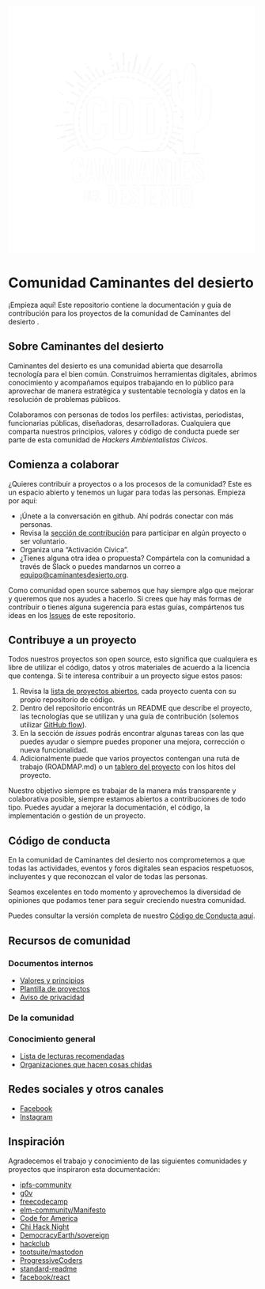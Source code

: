 <p align="center">
 
<img src="https://github.com/Caminantes-del-desierto/Comunidad_cdd/blob/master/CDD%20v4.0%202022_white.png" width="500" alt="Caminantes del desierto"><br>
 
</p>
<!-- __ -->

# Comunidad Caminantes del desierto 

¡Empieza aquí! Este repositorio contiene la documentación y guía de contribución para los proyectos de la comunidad de Caminantes del desierto .

## Sobre Caminantes del desierto 

Caminantes del desierto  es una comunidad abierta que desarrolla tecnología para el bien común. Construimos herramientas digitales, abrimos conocimiento y acompañamos equipos trabajando en lo público para aprovechar de manera estratégica y sustentable tecnología y datos en la resolución de problemas públicos.

Colaboramos con personas de todos los perfiles: activistas, periodistas, funcionarias públicas, diseñadoras, desarrolladoras. Cualquiera que comparta nuestros principios, valores y código de conducta puede ser parte de esta comunidad de _Hackers Ambientalistas Cívicos_.

## Comienza a colaborar

¿Quieres contribuir a proyectos o a los procesos de la comunidad? Este es un espacio abierto y tenemos un lugar para todas las personas. Empieza por aquí:

- ¡Únete a la conversación en github. Ahí podrás conectar con más personas.
- Revisa la [sección de contribución](#contribuye-a-un-proyecto) para participar en algún proyecto o ser voluntario.
- Organiza una “Activación Cívica”.
- ¿Tienes alguna otra idea o propuesta? Compártela con la comunidad a través de Slack o puedes mandarnos un correo a [equipo@caminantesdesierto.org](colectivo@caminantesdeldesierto.org).

Como comunidad open source sabemos que hay siempre algo que mejorar y queremos que nos ayudes a hacerlo. Si crees que hay más formas de contribuir o tienes alguna sugerencia para estas guías, compártenos tus ideas en los [Issues](https://github.com/orgs/Caminantes-del-desierto/discussions) de este repositorio.

## Contribuye a un proyecto
Todos nuestros proyectos son open source, esto significa que cualquiera es libre de utilizar el código, datos y otros materiales de acuerdo a la licencia que contenga. Si te interesa contribuir a un proyecto sigue estos pasos:

1. Revisa la [lista de proyectos abiertos](#), cada proyecto cuenta con su propio repositorio de código.
2. Dentro del repositorio encontrás un README que describe el proyecto, las tecnologías que se utilizan y una guía de contribución (solemos utilizar [GitHub flow](https://docs.github.com/es/get-started/quickstart/github-flow)).
3. En la sección de _issues_ podrás encontrar algunas tareas con las que puedes ayudar o siempre puedes proponer una mejora, corrección o nueva funcionalidad.
4. Adicionalmente puede que varios proyectos contengan una ruta de trabajo (ROADMAP.md) o un [tablero del proyecto](https://docs.github.com/es/issues/organizing-your-work-with-project-boards/managing-project-boards/about-project-boards) con los hitos del proyecto.

Nuestro objetivo siempre es trabajar de la manera más transparente y colaborativa posible, siempre estamos abiertos a contribuciones de todo tipo. Puedes ayudar a mejorar la documentación, el código, la implementación o gestión de un proyecto.

## Código de conducta

En la comunidad de Caminantes del desierto  nos comprometemos a que todas las actividades, eventos y foros digitales sean espacios respetuosos, incluyentes y que reconozcan el valor de todas las personas.

Seamos excelentes en todo momento y aprovechemos la diversidad de opiniones que podamos tener para seguir creciendo nuestra comunidad.

Puedes consultar la versión completa de nuestro [Código de Conducta aquí](https://github.com/CodeandoMexico/comunidad/blob/master/CODIGO-DE-CONDUCTA.md).

## Recursos de comunidad

### Documentos internos

- [Valores y principios]()
- [Plantilla de proyectos](https://github.com/CodeandoMexico/plantilla-proyectos)
- [Aviso de privacidad]()

### De la comunidad




### Conocimiento general

- [Lista de lecturas recomendadas](https://docs.google.com/document/d/1wSjsJUe4E-qxBZUHzBtHmWeuxfykQewm7Mhnikiow-c/edit?usp=sharing)
- [Organizaciones que hacen cosas chidas](https://docs.google.com/document/d/1yqTQ-1jtbXeoYgnjLePeuHP8L1lMb7N43b94lhuxdOk/edit?usp=sharing)


## Redes sociales y otros canales

 - [Facebook](https://www.facebook.com/colectivo.caminantes.del.desierto/)
 - [Instagram](https://www.instagram.com/cddesierto/)


## Inspiración

Agradecemos el trabajo y conocimiento de las siguientes comunidades y proyectos que inspiraron esta documentación:
- [ipfs-community](https://github.com/ipfs/community)
- [g0v](https://github.com/g0v/)
- [freecodecamp](https://github.com/freeCodeCamp/freeCodeCamp)
- [elm-community/Manifesto](https://github.com/elm-community/Manifesto)
- [Code for America](https://github.com/codeforamerica)
- [Chi Hack Night](https://github.com/chihacknight)
- [DemocracyEarth/sovereign](https://github.com/DemocracyEarth/sovereign)
- [hackclub](https://github.com/hackclub/hackclub)
- [tootsuite/mastodon](https://github.com/tootsuite/mastodon)
- [ProgressiveCoders](https://github.com/ProgressiveCoders)
- [standard-readme](https://github.com/RichardLitt/standard-readme)
- [facebook/react](https://github.com/facebook/react)
